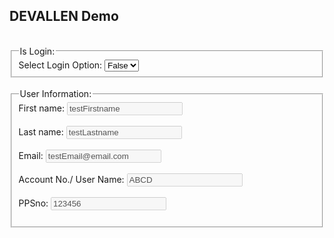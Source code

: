 <html>
<head>
    <meta charset="UTF-8">
    <meta name="viewport" content="width=device-width, initial-scale=1.0">
    <title>Login Option</title>
</head>
<body>

<h2>DEVALLEN Demo</h2>
<br/>
<fieldset>
    <legend>Is Login:</legend>
    <label for="isLoginSelect">Select Login Option:</label>
    <select id="isLoginSelect" name="isLogin" onchange="getIsAllowEdit()">
        <option value="true">True</option>
        <option value="false" selected>False</option>
    </select>
</fieldset>
<br/>

<fieldset>
    <legend>User Information:</legend>
    <label for="fnameInput">First name:</label>
    <input type="text" id="fnameInput" name="fnameInput" disabled="true" value="testFirstname"><br><br>
    <label for="lnameInput">Last name:</label>
    <input type="text" id="lnameInput" name="lnameInput" disabled="true" value="testLastname"><br><br>
    <label for="emailInput">Email:</label>
    <input type="email" id="emailInput" name="emailInput" disabled="true" value="testEmail@email.com"><br><br>
	<label for="AccNoInput">Account No./ User Name:</label>
    <input type="text" id="AccNoInput" name="AccNoInput" disabled="true" value="ABCD"><br><br>
    <label for="PPSno">PPSno:</label>
    <input type="text" id="PPSno" name="PPSno" disabled="true" value="123456"><br><br>
</fieldset>

<template>
    <c-custom-pre-chat-form lname="RRR"></c-custom-pre-chat-form>
</template>


<style type='text/css'>
	.embeddedMessagingConversationButton {
		background-color: #F36F21;
		font-family: "Arial", sans-serif;
	}
	.embeddedMessagingConversationButton:focus {
		outline: 1px solid #F36F21;
    }
</style>


<script type='text/javascript'>

	function getIsAllowEdit() {
		const selectElement = document.getElementById('isLoginSelect');
		const selectedValue = selectElement.value;
		console.log("getIsAllowEdit.isLogin: ", selectedValue);
		
		// Convert string to boolean
		return !(selectedValue === 'true' || selectedValue === true);
	}
    
	function initEmbeddedMessaging() {
		window.addEventListener(
			"onEmbeddedMessagingButtonClicked", () => {
				const isAllowEdit = getIsAllowEdit();
				embeddedservice_bootstrap.prechatAPI.setHiddenPrechatFields({
				"PPSno": PPSno.value,
				"isLogin": !isAllowEdit,
				});


				embeddedservice_bootstrap.prechatAPI.setVisiblePrechatFields({
				"_firstName": {
					"value": isAllowEdit?'':fnameInput.value,
					"isEditableByEndUser": isAllowEdit,
				},
				"_lastName": {
					"value": isAllowEdit?'':lnameInput.value,
					"isEditableByEndUser": isAllowEdit,
				},
				"_email": {
					"value": isAllowEdit?'':emailInput.value,
					"isEditableByEndUser": isAllowEdit,
				},
				"Account_No_User_Name": {
					"value": isAllowEdit?'':AccNoInput.value,
					"isEditableByEndUser": isAllowEdit,
				},
			});

				// Create a custom event to send data to the LWC
			        const preChatDataEvent = new CustomEvent('prechatdata', {
			            detail: {
			                firstName: isAllowEdit ? '' : fnameInput.value,
			                lastName: isAllowEdit ? '' : lnameInput.value,
			                email: isAllowEdit ? '' : emailInput.value,
			                accountNo: isAllowEdit ? '' : AccNoInput.value,
			                isEditable: isAllowEdit
			            }
			        });
			
			        // Dispatch the event
			        window.dispatchEvent(preChatDataEvent);
			}
		);
	
	
		try {
			embeddedservice_bootstrap.settings.language = 'en_US'; // For example, enter 'en' or 'en-US'

			embeddedservice_bootstrap.init(
				'00D1e0000000pRK',
				'github2',
				'https://hkbn--devallen.sandbox.my.site.com/ESWgithub21727943898368',
				{
					scrt2URL: 'https://hkbn--devallen.sandbox.my.salesforce-scrt.com'
				}
			);
		} catch (err) {
			console.error('Error loading Embedded Messaging: ', err);
		}
	};
</script>
<script type='text/javascript' src='https://hkbn--devallen.sandbox.my.site.com/ESWgithub21727943898368/assets/js/bootstrap.min.js' onload='initEmbeddedMessaging()'></script>


</body>
</html>
